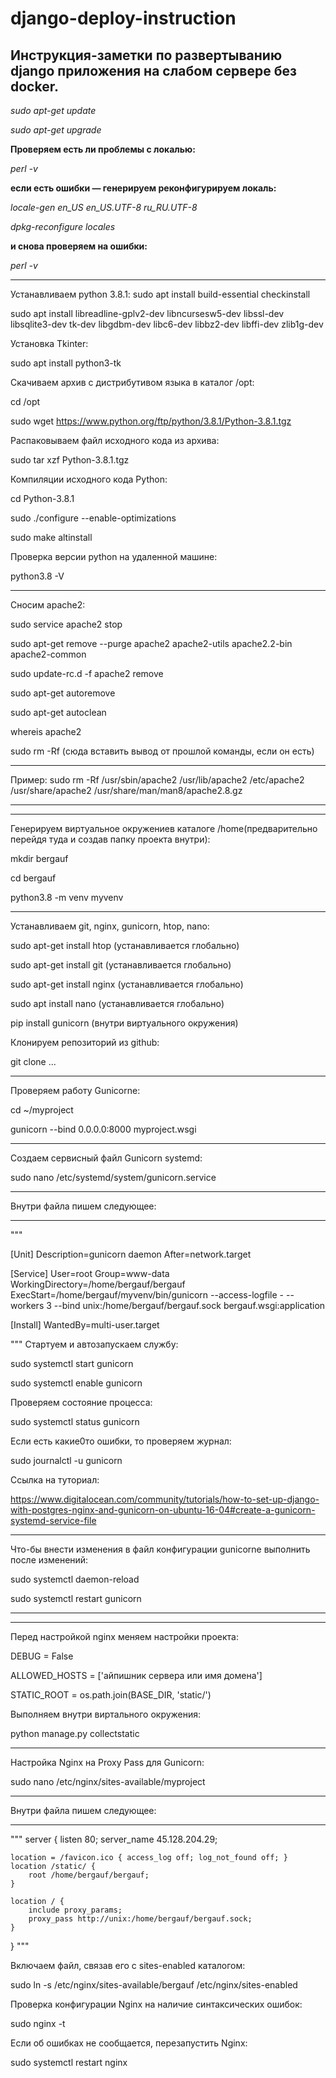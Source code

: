 # django-deploy-instruction
## Инструкция-заметки по развертыванию django приложения на слабом сервере без docker.

_sudo apt-get update_

_sudo apt-get upgrade_

**Проверяем есть ли проблемы с локалью:**

_perl -v_

**если есть ошибки — генерируем реконфигурируем локаль:**

_locale-gen en_US en_US.UTF-8 ru_RU.UTF-8_

_dpkg-reconfigure locales_

**и снова проверяем на ошибки:**

_perl -v_
____________________________

Устанавливаем python 3.8.1:
sudo apt install build-essential checkinstall

sudo apt install libreadline-gplv2-dev libncursesw5-dev libssl-dev libsqlite3-dev tk-dev libgdbm-dev libc6-dev libbz2-dev libffi-dev zlib1g-dev

Установка Tkinter:

sudo apt install python3-tk

Скачиваем архив с дистрибутивом языка в каталог /opt:

cd /opt

sudo wget https://www.python.org/ftp/python/3.8.1/Python-3.8.1.tgz

Распаковываем файл исходного кода из архива:

sudo tar xzf Python-3.8.1.tgz

Компиляции исходного кода Python:

cd Python-3.8.1

sudo ./configure --enable-optimizations

sudo make altinstall

Проверка версии python на удаленной машине:

python3.8 -V
____________________________

Сносим apache2:

sudo service apache2 stop

sudo apt-get remove --purge apache2 apache2-utils apache2.2-bin apache2-common

sudo update-rc.d -f apache2 remove

sudo apt-get autoremove

sudo apt-get autoclean

whereis apache2

sudo rm -Rf (сюда вставить вывод от прошлой команды, если он есть)

**********
Пример: sudo rm -Rf /usr/sbin/apache2 /usr/lib/apache2 /etc/apache2 /usr/share/apache2 /usr/share/man/man8/apache2.8.gz
**********
____________________________

Генерируем виртуальное окружениев каталоге /home(предварительно перейдя туда и создав папку проекта внутри):

mkdir bergauf

cd bergauf

python3.8 -m venv myvenv
____________________________

Устанавливаем git, nginx, gunicorn, htop, nano:

sudo apt-get install htop   (устанавливается глобально)

sudo apt-get install git   (устанавливается глобально)

sudo apt-get install nginx   (устанавливается глобально)

sudo apt install nano   (устанавливается глобально)

pip install gunicorn   (внутри виртуального окружения)

Клонируем репозиторий из github:

git clone ...
____________________________

Проверяем работу Gunicorne:

cd ~/myproject

gunicorn --bind 0.0.0.0:8000 myproject.wsgi

____________________________

Создаем сервисный файл Gunicorn systemd:

sudo nano /etc/systemd/system/gunicorn.service

**********
Внутри файла пишем следующее:
**********

"""

[Unit]
Description=gunicorn daemon
After=network.target

[Service]
User=root
Group=www-data
WorkingDirectory=/home/bergauf/bergauf
ExecStart=/home/bergauf/myvenv/bin/gunicorn --access-logfile - --workers 3 --bind unix:/home/bergauf/bergauf.sock bergauf.wsgi:application

[Install]
WantedBy=multi-user.target

"""
Стартуем и автозапускаем службу:

sudo systemctl start gunicorn

sudo systemctl enable gunicorn

Проверяем состояние процесса:

sudo systemctl status gunicorn

Если есть какие0то ошибки, то проверяем журнал:

sudo journalctl -u gunicorn

Ссылка на туториал:

https://www.digitalocean.com/community/tutorials/how-to-set-up-django-with-postgres-nginx-and-gunicorn-on-ubuntu-16-04#create-a-gunicorn-systemd-service-file

**********
Что-бы внести изменения в файл конфигурации gunicorne выполнить после изменений:

sudo systemctl daemon-reload

sudo systemctl restart gunicorn
**********

____________________________

Перед настройкой nginx меняем настройки проекта:

DEBUG = False

ALLOWED_HOSTS = ['айпишник сервера или имя домена']

STATIC_ROOT = os.path.join(BASE_DIR, 'static/')

Выполняем внутри виртального окружения:

python manage.py collectstatic
____________________________

Настройка Nginx на Proxy Pass для Gunicorn:

sudo nano /etc/nginx/sites-available/myproject

**********
Внутри файла пишем следующее:
**********

"""
server {
    listen 80;
    server_name 45.128.204.29;

    location = /favicon.ico { access_log off; log_not_found off; }
    location /static/ {
        root /home/bergauf/bergauf;
    }

    location / {
        include proxy_params;
        proxy_pass http://unix:/home/bergauf/bergauf.sock;
    }
}
"""

Включаем файл, связав его с sites-enabled каталогом:

sudo ln -s /etc/nginx/sites-available/bergauf /etc/nginx/sites-enabled

Проверка конфигурации Nginx на наличие синтаксических ошибок:

sudo nginx -t

Если об ошибках не сообщается, перезапустить Nginx:

sudo systemctl restart nginx
